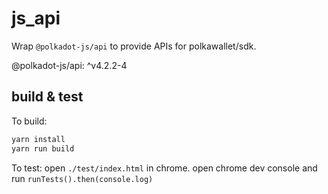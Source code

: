 # js_api

Wrap `@polkadot-js/api` to provide APIs for polkawallet/sdk.

@polkadot-js/api: ^v4.2.2-4

## build & test

To build:

```bash
yarn install
yarn run build
```

To test:
open `./test/index.html` in chrome.
open chrome dev console and run `runTests().then(console.log)`
